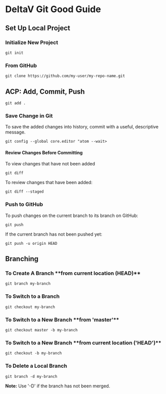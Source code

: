<h1>DeltaV Git Good Guide</h1>

<h2>Set Up Local Project</h2>

<h3>Initialize New Project</h3>

```
git init
```
<h3>From GitHub</h3>

```
git clone https://github.com/my-user/my-repo-name.git
```
<h2>ACP: Add, Commit, Push</h2>

```
git add .
```
<h3>Save Change in Git</h3>
<p>To save the added changes into history, commit with a useful, descriptive message.</p>

```
git config --global core.editor "atom --wait>
```
<h4>Review Changes Before Committing</h4>
To view changes that have not been added

```
git diff
```
To review changes that have been added:

```
git diff --staged
```
<h3>Push to GitHub</h3>
To push changes on the current branch to its branch on GitHub:

```
git push
```
If the current branch has not been pushed yet:

```
git push -u origin HEAD
```
<h2>Branching</h2>
<h3>To Create A Branch **from current location (HEAD)**</h3>

```
git branch my-branch
```
<h3>To Switch to a Branch</h3>

```
git checkout my-branch
```
<h3>To Switch to a New Branch **from 'master'**</h3>

```
git checkout master -b my-branch
```
<h3>To Switch to a New Branch **from current location ('HEAD')** </h3>

```
git checkout -b my-branch
```
<h3>To Delete a Local Branch</h3>

```
git branch -d my-branch
```

**Note:** Use '-D' if the branch has not been merged.
